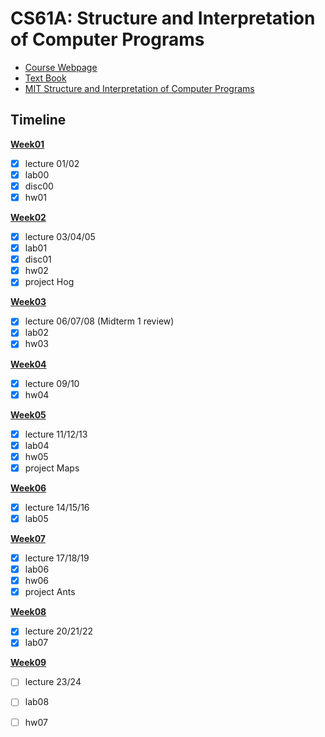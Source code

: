 # CS61A: Structure and Interpretation of Computer Programs
 - [Course Webpage](https://inst.eecs.berkeley.edu/~cs61a/fa18/)
 - [Text Book](http://composingprograms.com/)
 - [MIT Structure and Interpretation of Computer Programs](https://web.mit.edu/6.001/6.037/sicp.pdf)
 
 ## Timeline
 **[Week01](https://github.com/sscheng25/CS61A/tree/main/week01)**
  - [x] lecture 01/02
  - [x] lab00
  - [x] disc00
  - [x] hw01
 
 **[Week02](https://github.com/sscheng25/CS61A/tree/main/week02)**
  - [x] lecture 03/04/05
  - [x] lab01
  - [x] disc01
  - [x] hw02
  - [x] project Hog

 **[Week03](https://github.com/sscheng25/CS61A/tree/main/week03)**
  - [x] lecture 06/07/08 (Midterm 1 review)
  - [x] lab02
  - [x] hw03

 **[Week04](https://github.com/sscheng25/CS61A/tree/main/week04)**
  - [x] lecture 09/10
  - [x] hw04

 **[Week05](https://github.com/sscheng25/CS61A/tree/main/week05)**
  - [x] lecture 11/12/13
  - [x] lab04
  - [x] hw05
  - [x] project Maps

 **[Week06](https://github.com/sscheng25/CS61A/tree/main/week06)**
  - [x] lecture 14/15/16
  - [x] lab05

 **[Week07](https://github.com/sscheng25/CS61A/tree/main/week07)**
  - [x] lecture 17/18/19
  - [x] lab06
  - [x] hw06
  - [x] project Ants

 **[Week08](https://github.com/sscheng25/CS61A/tree/main/week08)**
  - [x] lecture 20/21/22
  - [x] lab07

 **[Week09](https://github.com/sscheng25/CS61A/tree/main/week09)**
  - [ ] lecture 23/24
  - [ ] lab08
  - [ ] hw07

